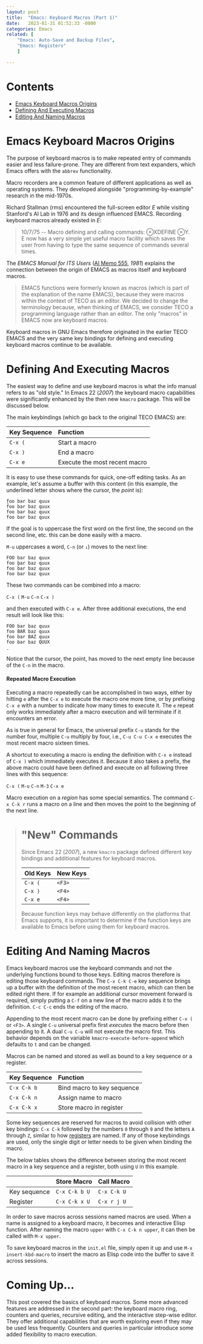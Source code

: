 ```yaml
---
layout: post
title:  "Emacs: Keyboard Macros (Part 1)"
date:   2023-01-31 01:52:33 -0800
categories: Emacs
related: [
	"Emacs: Auto-Save and Backup Files",
	"Emacs: Registers"
	]

---
```


# Contents
- [Emacs Keyboard Macros Origins](#emacs-keyboard-macros-origins)
- [Defining And Executing Macros](#defining-and-executing-macros)
- [Editing And Naming Macros](#editing-and-naming-macros)

# Emacs Keyboard Macros Origins

The purpose of keyboard macros is to make repeated entry of commands
easier and less failure-prone. They are different from text expanders,
which Emacs offers with the `abbrev` functionality.

Macro recorders are a common feature of different applications as well
as operating systems. They developed alongside
"programming-by-example" research in the mid-1970s.

Richard Stallman (rms) encountered the full-screen editor _E_ while
visiting Stanford's AI Lab in 1976 and its design influenced EMACS.
Recording keyboard macros already existed in _E_:

> 10/7/75 -- Macro defining and calling commands: ⊗XDEFINE ⊗Y.  
> E now has a very simple yet useful macro facility which saves the
> user from having to type the same sequence of commands several
> times.

The _EMACS Manual for ITS Users_ ([AI Memo
555](https://dspace.mit.edu/handle/1721.1/6329), _1981_) explains the
connection between the origin of EMACS as macros itself and keyboard
macros.

> EMACS functions were formerly known as macros (which is part of the
> explanation of the name EMACS), because they were macros within the
> context of TECO as an editor. We decided to change the terminology
> because, when thinking of EMACS, we consider TECO a programming
> language rather than an editor. The only "macros" in EMACS now are
> keyboard macros.

Keyboard macros in GNU Emacs therefore originated in the earlier TECO
EMACS and the very same key bindings for defining and executing
keyboard macros continue to be available.

# Defining And Executing Macros

The easiest way to define and use keyboard macros is what the info
manual refers to as "old style." In Emacs 22 (_2007_) the keyboard
macro capabilities were significantly enhanced by the then new
`kmacro` package. This will be discussed below.

The main keybindings (which go back to the original TECO EMACS) are:

| Key Sequence | Function                      |
|:-------------|:------------------------------|
| `C-x (`      | Start a macro                 |
| `C-x )`      | End a macro                   |
| `C-x e`      | Execute the most recent macro |

It is easy to use these commands for quick, one-off editing tasks. As
an example, let's assume a buffer with this content (in this example,
the underlined letter shows where the cursor, the _point_ is):

```
f̱oo bar baz quux
foo bar baz quux
foo bar baz quux
foo bar baz quux
```

If the goal is to uppercase the first word on the first line, the
second on the second line, etc. this can be done easily with a macro.

`M-u` uppercases a word, `C-n` (or `↓`) moves to the next line:

```
FOO bar baz quux
foo ̱bar baz quux
foo bar baz quux
foo bar baz quux
```

These two commands can be combined into a macro:

`C-x (` `M-u` `C-n` `C-x )`

and then executed with `C-x e`. After three additional executions, the
end result will look like this:

```
FOO bar baz quux
foo BAR baz quux
foo bar BAZ quux
foo bar baz QUUX
̱
```

Notice that the cursor, the point, has moved to the next empty line
because of the `C-n` in the macro.

#### Repeated Macro Execution

Executing a macro repeatedly can be accomplished in two ways, either
by hitting `e` after the `C-x e` to execute the macro one more time,
or by prefixing `C-x e` with a number to indicate how many times to
execute it. The `e` repeat only works immediately after a macro
execution and will terminate if it encounters an error.

As is true in general for Emacs, the universal prefix `C-u` stands for
the number four, multiple `C-u` multiply by four, i.e., `C-u C-u C-x
e` executes the most recent macro sixteen times.

A shortcut to executing a macro is ending the definition with `C-x e`
instead of `C-x )` which immediately executes it. Because it also
takes a prefix, the above macro could have been defined and execute on
all following three lines with this sequence:

`C-x (` `M-u` `C-n` `M-3` `C-x e`

Macro execution on a _region_ has some special semantics. The command
`C-x C-k r` runs a macro on a line and then moves the point to the
beginning of the next line.

> # "New" Commands
>
> Since Emacs 22 (_2007_), a new `kmacro` package defined different
> key bindings and additional features for keyboard macros.
>
> | Old Keys | New Keys |
> |:---------|:---------|
> | `C-x (`  | `<F3>`   |
> | `C-x )`  | `<F4>`   |
> | `C-x e`  | `<F4>`   |
>
> Because function keys may behave differently on the platforms that
> Emacs supports, it is important to determine if the function keys
> are available to Emacs before using them for keyboard macros.

# Editing And Naming Macros

Emacs keyboard macros use the keyboard commands and not the underlying
functions bound to those keys. Editing macros therefore is editing
those keyboard commands. The `C-x C-k C-e` key sequence brings up a
buffer with the definition of the most recent macro, which can then be
edited right there. If for example an additional cursor movement
forward is required, simply putting a `C-f` on a new line of the macro
adds it to the definition. `C-c C-c` ends the editing of the macro.

Appending to the most recent macro can be done by prefixing either
`C-x (` or `<F3>`. A single `C-u` universal prefix first _executes_
the macro before then appending to it. A dual `C-u C-u` will not
execute the macro first. This behavior depends on the variable
`kmacro-execute-before-append` which defaults to `t` and can be
changed.

Macros can be named and stored as well as bound to a key sequence or a
register.

| Key Sequence | Function                   |
|:-------------|:---------------------------|
| `C-x C-k b`  | Bind macro to key sequence |
| `C-x C-k n`  | Assign name to macro       |
| `C-x C-k x`  | Store macro in register    |

Some key sequences are reserved for macros to avoid collision with
other key bindings: `C-x C-k` followed by the numbers `0` through `9`
and the letters `A` through `Z`, similar to how
[registers](../../01/11/emacs-registers.html) are named. If any of
those keybindings are used, only the single digit or letter needs to
be given when binding the macro.

The below tables shows the difference between storing the most recent
macro in a key sequence and a register, both using `U` in this
example.

|              | Store Macro   | Call Macro  |
|--------------|:--------------|:------------|
| Key sequence | `C-x C-k b U` | `C-x C-k U` |
| Register     | `C-x C-k x U` | `C-x r j U` |

In order to save macros across sessions named macros are used. When a
name is assigned to a keyboard macro, it becomes and interactive Elisp
function. After naming the macro `upper` with `C-x C-k n upper`, it
can then be called with `M-x upper`.

To save keyboard macros in the `init.el` file, simply open it up and
use `M-x insert-kbd-macro` to insert the macro as Elisp code into the
buffer to save it across sessions.

# Coming Up...

This post covered the basics of keyboard macros. Some more advanced
features are addressed in the second part: the keyboard macro ring,
counters and queries, recursive editing, and the interactive step-wise
editor. They offer additional capabilities that are worth exploring
even if they may be used less frequently. Counters and queries in
particular introduce some added flexibility to macro execution.
